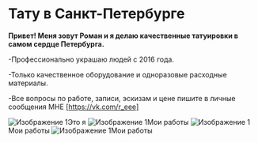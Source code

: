 # Тату в Санкт-Петербурге
**Привет! Меня зовут Роман и я делаю качественные татуировки в самом сердце Петербурга.**

-Профессионально украшаю людей с 2016 года.

-Только качественное оборудование и одноразовые расходные материалы.

-Все вопросы по работе, записи, эскизам и цене пишите в личные сообщения МНЕ [https://vk.com/r_eee]

![Изображение 1](https://sun9-6.userapi.com/impg/wurX0viH2wEhbh4MtwPybY2lmEtsg09rWEMryA/_cLG3FeNtgY.jpg?size=1585x2160&quality=95&sign=44893b15853a7a19caf99375da7f2586&type=album)Это я
![Изображение 1](https://sun9-43.userapi.com/impg/Wnpt7-SYF4hDN35TSyJ4d7gmH_diOKYOBk3c7A/PEfIjAx11gA.jpg?size=1217x2160&quality=95&sign=c19671076a54cdb4ab2c3f66983b0602&type=album)Мои работы
![Изображение 1](https://sun9-18.userapi.com/impg/s4A7LIfkxWvpmb9w_wJIp1vNgT1fcX2tWkQF9g/hrt8RWyGBBw.jpg?size=1217x2160&quality=95&sign=148d5baffb4b69de5bb9052f3d652652&type=album)Мои работы
![Изображение 1](https://sun9-13.userapi.com/impg/vCRpIOfHQ8txYOXUB7IW9LgQyia7nN95ANiXbw/b0XMLe0K_NY.jpg?size=1217x2160&quality=95&sign=8ab8d51a1d9d00ea13cfcfa241652c1d&type=album)Мои работы